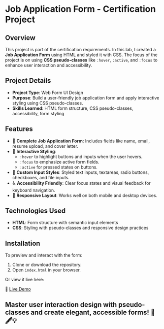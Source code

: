 # Job Application Form - Certification Project

## Overview
This project is part of the certification requirements. In this lab, I created a **Job Application Form** using HTML and styled it with CSS. The focus of the project is on using **CSS pseudo-classes** like `:hover`, `:active`, and `:focus` to enhance user interaction and accessibility.

## Project Details
- **Project Type**: Web Form UI Design
- **Purpose**: Build a user-friendly job application form and apply interactive styling using CSS pseudo-classes.
- **Skills Learned**: HTML form structure, CSS pseudo-classes, accessibility, form styling

## Features
- 📝 **Complete Job Application Form**: Includes fields like name, email, resume upload, and cover letter.
- 🎯 **Interactive Styling**:
  - `:hover` to highlight buttons and inputs when the user hovers.
  - `:focus` to emphasize active form fields.
  - `:active` for pressed states on buttons.
- 🎨 **Custom Input Styles**: Styled text inputs, textareas, radio buttons, checkboxes, and file inputs.
- ♿ **Accessibility Friendly**: Clear focus states and visual feedback for keyboard navigation.
- 📱 **Responsive Layout**: Works well on both mobile and desktop devices.

## Technologies Used
- **HTML**: Form structure with semantic input elements
- **CSS**: Styling with pseudo-classes and responsive design practices

## Installation
To preview and interact with the form:

1. Clone or download the repository.
2. Open `index.html` in your browser.

Or view it live here:

🔗 [Live Demo](https://abdallahbenj.github.io/Job-application-form/)

## Master user interaction design with pseudo-classes and create elegant, accessible forms! 💼🖋️💡
